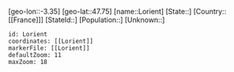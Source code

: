 ﻿---
location: [47.75,-3.35]
mapzoom: [7,12] 
mapmarker: city 
type: City
tags:
- geo/City


SpocWebEntityId: 32097
isDeleted: false
confidential: public

---
[geo-lon::-3.35]
[geo-lat::47.75]
[name::Lorient]
[State::]
[Country::[[France]]]
[StateId::]
[Population::]
[Unknown::]


```leaflet
id: Lorient
coordinates: [[Lorient]]
markerFile: [[Lorient]]
defaultZoom: 11 
maxZoom: 18
```
